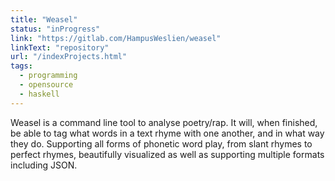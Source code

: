 ```yaml
---
title: "Weasel"
status: "inProgress"
link: "https://gitlab.com/HampusWeslien/weasel"
linkText: "repository"
url: "/indexProjects.html"
tags:
  - programming
  - opensource
  - haskell
---
```


Weasel is a command line tool to analyse poetry/rap.
It will, when finished, be able to tag what words in a text rhyme with one another, and in what way they do.
Supporting all forms of phonetic word play, from slant rhymes to perfect rhymes, beautifully visualized as well as supporting multiple formats including JSON.
<!--more-->
